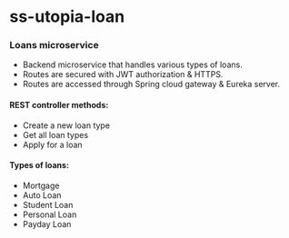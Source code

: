 # ss-utopia-loan

### Loans microservice
- Backend microservice that handles various types of loans.
- Routes are secured with JWT authorization & HTTPS.
- Routes are accessed through Spring cloud gateway & Eureka server.

#### REST controller methods:	
- Create a new loan type
- Get all loan types
- Apply for a loan

#### Types of loans:
- Mortgage
- Auto Loan
- Student Loan
- Personal Loan
- Payday Loan
